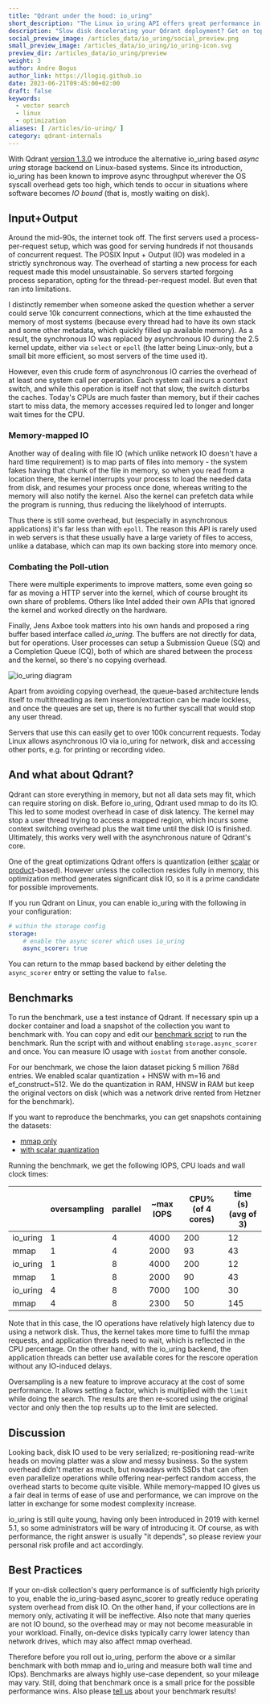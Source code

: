 ```yaml
---
title: "Qdrant under the hood: io_uring"
short_description: "The Linux io_uring API offers great performance in certain cases. Here's how Qdrant uses it!"
description: "Slow disk decelerating your Qdrant deployment? Get on top of IO overhead with this one trick!"
social_preview_image: /articles_data/io_uring/social_preview.png
small_preview_image: /articles_data/io_uring/io_uring-icon.svg
preview_dir: /articles_data/io_uring/preview
weight: 3
author: Andre Bogus
author_link: https://llogiq.github.io
date: 2023-06-21T09:45:00+02:00
draft: false
keywords:
  - vector search
  - linux
  - optimization
aliases: [ /articles/io-uring/ ]
category: qdrant-internals
---
```


With Qdrant [version 1.3.0](https://github.com/qdrant/qdrant/releases/tag/v1.3.0) we
introduce the alternative io\_uring based *async uring* storage backend on
Linux-based systems. Since its introduction, io\_uring has been known to improve
async throughput wherever the OS syscall overhead gets too high, which tends to
occur in situations where software becomes *IO bound* (that is, mostly waiting
on disk).

## Input+Output

Around the mid-90s, the internet took off. The first servers used a process-
per-request setup, which was good for serving hundreds if not thousands of
concurrent request. The POSIX Input + Output (IO) was modeled in a strictly
synchronous way. The overhead of starting a new process for each request made
this model unsustainable. So servers started forgoing process separation, opting
for the thread-per-request model. But even that ran into limitations.

I distinctly remember when someone asked the question whether a server could
serve 10k concurrent connections, which at the time exhausted the memory of
most systems (because every thread had to have its own stack and some other
metadata, which quickly filled up available memory). As a result, the
synchronous IO was replaced by asynchronous IO during the 2.5 kernel update,
either via `select` or `epoll` (the latter being Linux-only, but a small bit
more efficient, so most servers of the time used it).

However, even this crude form of asynchronous IO carries the overhead of at
least one system call per operation. Each system call incurs a context switch,
and while this operation is itself not that slow, the switch disturbs the
caches. Today's CPUs are much faster than memory, but if their caches start to
miss data, the memory accesses required led to longer and longer wait times for
the CPU.

### Memory-mapped IO

Another way of dealing with file IO (which unlike network IO doesn't have a hard
time requirement) is to map parts of files into memory - the system fakes having
that chunk of the file in memory, so when you read from a location there, the
kernel interrupts your process to load the needed data from disk, and resumes
your process once done, whereas writing to the memory will also notify the
kernel. Also the kernel can prefetch data while the program is running, thus
reducing the likelyhood of interrupts.

Thus there is still some overhead, but (especially in asynchronous
applications) it's far less than with `epoll`. The reason this API is rarely
used in web servers is that these usually have a large variety of files to
access, unlike a database, which can map its own backing store into memory
once.

### Combating the Poll-ution

There were multiple experiments to improve matters, some even going so far as
moving a HTTP server into the kernel, which of course brought its own share of
problems. Others like Intel added their own APIs that ignored the kernel and
worked directly on the hardware.

Finally, Jens Axboe took matters into his own hands and proposed a ring buffer
based interface called *io\_uring*. The buffers are not directly for data, but
for operations. User processes can setup a Submission Queue (SQ) and a
Completion Queue (CQ), both of which are shared between the process and the
kernel, so there's no copying overhead.

![io_uring diagram](/articles_data/io_uring/io-uring.png)

Apart from avoiding copying overhead, the queue-based architecture lends
itself to multithreading as item insertion/extraction can be made lockless,
and once the queues are set up, there is no further syscall that would stop
any user thread.

Servers that use this can easily get to over 100k concurrent requests. Today
Linux allows asynchronous IO via io\_uring for network, disk and accessing
other ports, e.g. for printing or recording video.

## And what about Qdrant?

Qdrant can store everything in memory, but not all data sets may fit, which can
require storing  on disk. Before io\_uring, Qdrant used mmap to do its IO. This
led to some modest overhead in case of disk latency. The kernel may
stop a user thread trying to access a mapped region, which incurs some context
switching overhead plus the wait time until the disk IO is finished. Ultimately,
this works very well with the asynchronous nature of Qdrant's core.

One of the great optimizations Qdrant offers is quantization (either
[scalar](/articles/scalar-quantization/) or 
[product](/articles/product-quantization/)-based).
However unless the collection resides fully in memory, this optimization
method generates significant disk IO, so it is a prime candidate for possible
improvements.

If you run Qdrant on Linux, you can enable io\_uring with the following in your
configuration:

```yaml
# within the storage config
storage:
	# enable the async scorer which uses io_uring
	async_scorer: true
```

You can return to the mmap based backend by either deleting the `async_scorer`
entry or setting the value to `false`.

## Benchmarks

To run the benchmark, use a test instance of Qdrant. If necessary spin up a
docker container and load a snapshot of the collection you want to benchmark
with. You can copy and edit our [benchmark script](/articles_data/io_uring/rescore-benchmark.sh)
to run the benchmark. Run the script with and without enabling
`storage.async_scorer` and once. You can measure IO usage with `iostat` from
another console.

For our benchmark, we chose the laion dataset picking 5 million 768d entries.
We enabled scalar quantization + HNSW with m=16 and ef_construct=512.
We do the quantization in RAM, HNSW in RAM but keep the original vectors on
disk (which was a network drive rented from Hetzner for the benchmark).

If you want to reproduce the benchmarks, you can get snapshots containing the
datasets:

* [mmap only](https://storage.googleapis.com/common-datasets-snapshots/laion-768-6m-mmap.snapshot)
* [with scalar quantization](https://storage.googleapis.com/common-datasets-snapshots/laion-768-6m-sq-m16-mmap.shapshot)

Running the benchmark, we get the following IOPS, CPU loads and wall clock times:

|          | oversampling | parallel | ~max IOPS | CPU% (of 4 cores) | time (s) (avg of 3) |
|----------|--------------|----------|-----------|-------------------|---------------------|
| io_uring |  	1         | 4        |  	4000   |      	200        |  12                 |
| mmap     |  	1         | 4        |  	2000   |      	 93        |  43                 |
| io_uring |  	1         | 8        |  	4000   |      	200				 |  12                 |
| mmap     |  	1         | 8        |  	2000   |      	 90        |  43                 |
| io_uring |  	4         | 8        |  	7000   |      	100				 |  30                 |
| mmap     |  	4         | 8        |  	2300   |      	 50        | 145                 |


Note that in this case, the IO operations have relatively high latency due to
using a network disk. Thus, the kernel takes more time to fulfil the mmap
requests, and application threads need to wait, which is reflected in the CPU
percentage. On the other hand, with the io\_uring backend, the application
threads can better use available cores for the rescore operation without any
IO-induced delays.

Oversampling is a new feature to improve accuracy at the cost of some
performance. It allows setting a factor, which is multiplied with the `limit`
while doing the search. The results are then re-scored using the original vector
and only then the top results up to the limit are selected.

## Discussion

Looking back, disk IO used to be very serialized; re-positioning read-write
heads on moving platter was a slow and messy business. So the system overhead
didn't matter as much, but nowadays with SSDs that can often even parallelize
operations while offering near-perfect random access, the overhead starts to
become quite visible. While memory-mapped IO gives us a fair deal in terms of
ease of use and performance, we can improve on the latter in exchange for
some modest complexity increase.

io\_uring is still quite young, having only been introduced in 2019 with kernel
5.1, so some administrators will be wary of introducing it. Of course, as with
performance, the right answer is usually "it depends", so please review your
personal risk profile and act accordingly.

## Best Practices

If your on-disk collection's query performance is of sufficiently high
priority to you, enable the io\_uring-based async\_scorer to greatly reduce
operating system overhead from disk IO. On the other hand, if your
collections are in memory only, activating it will be ineffective. Also note
that many queries are not IO bound, so the overhead may or may not become
measurable in your workload. Finally, on-device disks typically carry lower
latency than network drives, which may also affect mmap overhead.

Therefore before you roll out io\_uring, perform the above or a similar
benchmark with both mmap and io\_uring and measure both wall time and IOps).
Benchmarks are always highly use-case dependent, so your mileage may vary.
Still, doing that benchmark once is a small price for the possible performance
wins. Also please
[tell us](https://discord.com/channels/907569970500743200/907569971079569410)
about your benchmark results!
